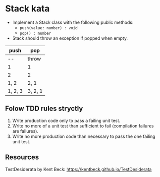 # Stack kata

- Implement a Stack class with the following public methods:
  - `push(value: number) : void`
  - `pop() : number`
- Stack should throw an exception if popped when empty.

| **push** | **pop** |
| -------- | ------- |
| --       | throw   |
| 1        | 1       |
| 2        | 2       |
| 1, 2     | 2, 1    |
| 1, 2, 3  | 3, 2, 1 |

## Folow TDD rules stryctly

1. Write production code only to pass a failing unit test.
2. Write no more of a unit test than sufficient to fail (compilation failures are failures).
3. Write no more production code than necessary to pass the one failing unit test.

## Resources

TestDesiderata by Kent Beck: <https://kentbeck.github.io/TestDesiderata>
